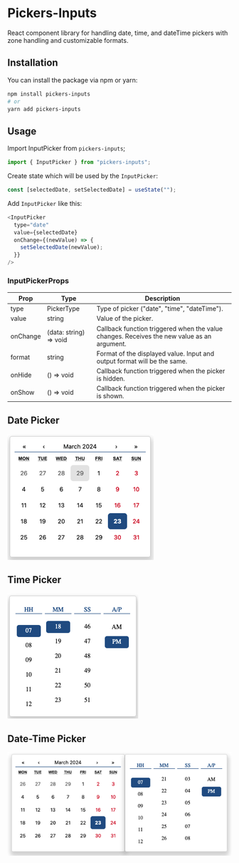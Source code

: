 # Pickers-Inputs

React component library for handling date, time, and dateTime pickers with zone handling and customizable formats.

## Installation

You can install the package via npm or yarn:

```bash
npm install pickers-inputs
# or
yarn add pickers-inputs
```

## Usage

Import InputPicker from `pickers-inputs`;

```javascript
import { InputPicker } from "pickers-inputs";
```

Create state which will be used by the `InputPicker`:

```javascript
const [selectedDate, setSelectedDate] = useState("");
```

Add `InputPicker` like this:

```javascript
<InputPicker
  type="date"
  value={selectedDate}
  onChange={(newValue) => {
    setSelectedDate(newValue);
  }}
/>
```

### InputPickerProps

| Prop     | Type                   | Description                                                                                |
| -------- | ---------------------- | ------------------------------------------------------------------------------------------ |
| type     | PickerType             | Type of picker ("date", "time", "dateTime").                                               |
| value    | string                 | Value of the picker.                                                                       |
| onChange | (data: string) => void | Callback function triggered when the value changes. Receives the new value as an argument. |
| format   | string                 | Format of the displayed value. Input and output format will be the same.                   |
| onHide   | () => void             | Callback function triggered when the picker is hidden.                                     |
| onShow   | () => void             | Callback function triggered when the picker is shown.                                      |

## Date Picker

![Date Picker](./assets/date.png)

## Time Picker

![Time Picker](./assets/time.png)

## Date-Time Picker

![Date-Time Picker](./assets/date-time.png)
